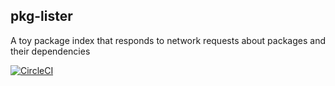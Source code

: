 ## pkg-lister

A toy package index that responds to network requests about packages and their dependencies

[![CircleCI](https://circleci.com/gh/rsmitty/pkg-lister.svg?style=svg)](https://circleci.com/gh/rsmitty/pkg-lister)
